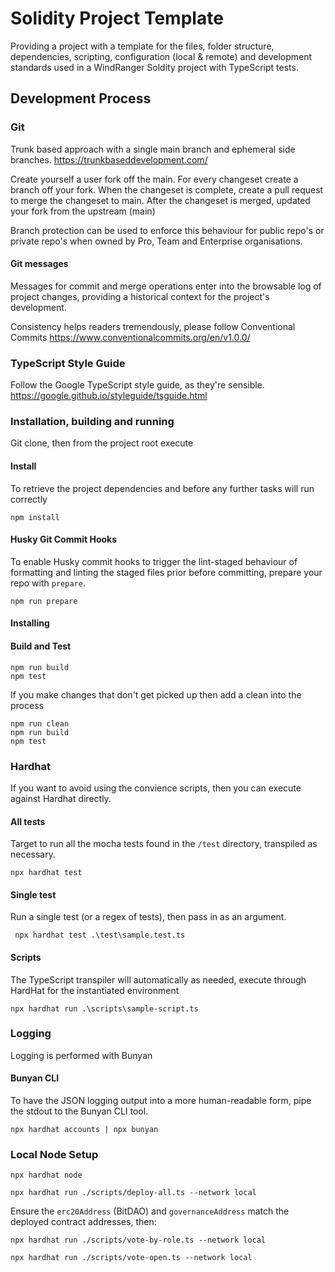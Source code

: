 # Solidity Project Template
Providing a project with a template for the files, folder structure, dependencies, scripting, configuration (local & remote) and development standards used in a WindRanger Soldity project with TypeScript tests.

## Development Process
### Git
Trunk based approach with a single main branch and ephemeral side branches.
https://trunkbaseddevelopment.com/

Create yourself a user fork off the main.
For every changeset create a branch off your fork.
When the changeset is complete, create a pull request to merge the changeset to main.
After the changeset is merged, updated your fork from the upstream (main)

Branch protection can be used to enforce this behaviour for public repo's or private repo's when owned by Pro, Team and Enterprise organisations.

#### Git messages
Messages for commit and merge operations enter into the browsable log of project changes, providing a historical context for the project's development.

Consistency helps readers tremendously, please follow Conventional Commits
https://www.conventionalcommits.org/en/v1.0.0/

### TypeScript Style Guide
Follow the Google TypeScript style guide, as they're sensible.
https://google.github.io/styleguide/tsguide.html

### Installation, building and running
Git clone, then from the project root execute

#### Install
To retrieve the project dependencies and before any further tasks will run correctly
```shell
npm install
```

#### Husky Git Commit Hooks
To enable Husky commit hooks to trigger the lint-staged behaviour of formatting and linting the staged files prior
before committing, prepare your repo with `prepare`.

```shell
npm run prepare
```

#### Installing

#### Build and Test
```shell
npm run build
npm test
```

If you make changes that don't get picked up then add a clean into the process
```shell
npm run clean
npm run build
npm test
```


### Hardhat
If you want to avoid using the convience scripts, then you can execute against Hardhat directly.

#### All tests
Target to run all the mocha tests found in the ```/test``` directory, transpiled as necessary.
```shell
npx hardhat test
```

#### Single test
Run a single test (or a regex of tests), then pass in as an argument.
```shell
 npx hardhat test .\test\sample.test.ts
```

#### Scripts
The TypeScript transpiler will automatically as needed, execute through HardHat for the instantiated environment
```shell
npx hardhat run .\scripts\sample-script.ts
```

### Logging
Logging is performed with Bunyan

#### Bunyan CLI
To have the JSON logging output into a more human-readable form, pipe the stdout to the Bunyan CLI tool.
```shell
npx hardhat accounts | npx bunyan
```

### Local Node Setup
```shell
npx hardhat node

npx hardhat run ./scripts/deploy-all.ts --network local
```
Ensure the `erc20Address` (BitDAO) and `governanceAddress` match the deployed contract addresses, then:
```shell
npx hardhat run ./scripts/vote-by-role.ts --network local
```
```shell
npx hardhat run ./scripts/vote-open.ts --network local
```